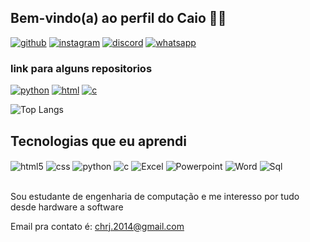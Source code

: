 ## Bem-vindo(a) ao perfil do Caio 👋🏻

[![github](https://img.shields.io/badge/GitHub-100000?style=for-the-badge&logo=github&logoColor=white)](https://github.com/X4Z4)
[![instagram](https://img.shields.io/badge/Instagram-E4405F?style=for-the-badge&logo=instagram&logoColor=white)](https://www.instagram.com/chsa_2003/)
[![discord](https://img.shields.io/badge/Discord-7289DA?style=for-the-badge&logo=discord&logoColor=white)](https://github.com/X4Z4)
[![whatsapp](https://img.shields.io/badge/WhatsApp-25D366?style=for-the-badge&logo=whatsapp&logoColor=white)](https://wa.link/bffbph)


### link para alguns repositorios
[![python](https://img.shields.io/badge/Python-14354C?style=for-the-badge&logo=python&logoColor=white)](https://github.com/X4Z4/Py)
[![html](https://img.shields.io/badge/HTML5-E34F26?style=for-the-badge&logo=html5&logoColor=white)](https://github.com/X4Z4/Html)
[![c](https://img.shields.io/badge/C-00599C?style=for-the-badge&logo=c&logoColor=white)](https://github.com/X4Z4/Listagem-de-estoque-C)


![Top Langs](https://github-readme-stats.vercel.app/api/top-langs/?username=X4Z4&hide_progress=true)

## Tecnologias que eu aprendi
<div style="display: inline_block">
  <img align="center" alt="html5" src="https://img.shields.io/badge/HTML5-E34F26?style=for-the-badge&logo=html5&logoColor=white" />
  <img align="center" alt="css" src="https://img.shields.io/badge/CSS3-1572B6?style=for-the-badge&logo=css3&logoColor=white" />
  <img align="center" alt="python" src="https://img.shields.io/badge/Python-14354C?style=for-the-badge&logo=python&logoColor=white" />
  <img align="center" alt="c" src="https://img.shields.io/badge/C-00599C?style=for-the-badge&logo=c&logoColor=white)](https://github.com/X4Z4/Listagem-de-estoque-C" />
  <img align="center" alt="Excel" src="https://img.shields.io/badge/Microsoft_Excel-217346?style=for-the-badge&logo=microsoft-excel&logoColor=white)]()" />
  <img align="center" alt="Powerpoint" src="https://img.shields.io/badge/Microsoft_PowerPoint-B7472A?style=for-the-badge&logo=microsoft-powerpoint&logoColor=white)]()" />
  <img align="center" alt="Word" src="https://img.shields.io/badge/Microsoft_Word-2B579A?style=for-the-badge&logo=microsoft-word&logoColor=white)]()" />
  <img align="center" alt="Sql" src="https://img.shields.io/badge/MySQL-00000F?style=for-the-badge&logo=mysql&logoColor=white)]()" />
</div><br/>

Sou estudante de engenharia de computação e me interesso por tudo desde hardware a software

Email pra contato é: chrj.2014@gmail.com




